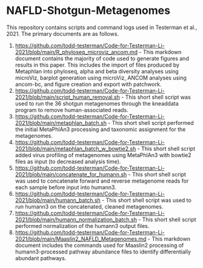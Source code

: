 # NAFLD-Shotgun-Metagenomes
This repository contains scripts and command logs used in Testerman et al., 2021. The primary documents are as follows.

1. https://github.com/todd-testerman/Code-for-Testerman-Li-2021/blob/main/R_phyloseq_microviz_ancom.md - This markdown document contains the majority of code used to generate figures and results in this paper. This includes the import of files produced by Metaphlan into phyloseq, alpha and beta diversity analyses using microViz, barplot generation using microViz, ANCOM analyses using ancom-bc, and figure creation and export with patchwork. 
2. https://github.com/todd-testerman/Code-for-Testerman-Li-2021/blob/main/script_human_removal.sh - This short shell script was used to run the 36 shotgun metagenomes through the kneaddata program to remove human-associated reads.
3. https://github.com/todd-testerman/Code-for-Testerman-Li-2021/blob/main/metaphlan_batch.sh - This short shell script performed the initial 
MetaPhlAn3 processing and taxonomic assignment for the metagenomes.
4. https://github.com/todd-testerman/Code-for-Testerman-Li-2021/blob/main/metaphlan_batch_w_bowtie2.sh - This short shell script added virus profiling of metagenomes using MetaPhlAn3 with bowtie2 files as input (to decreased analysis time).
5. https://github.com/todd-testerman/Code-for-Testerman-Li-2021/blob/main/concatenate_for_humann.sh - This short shell script was used to concatenate forward and reverse metagenome reads for each sample before input into humann3.
6. https://github.com/todd-testerman/Code-for-Testerman-Li-2021/blob/main/humann_batch.sh - This short shell script was used to run humann3 on the concatenated, cleaned metagenomes. 
7. https://github.com/todd-testerman/Code-for-Testerman-Li-2021/blob/main/humann_normalization_batch.sh - This short shell script performed normalization of the humann3 output files. 
8. https://github.com/todd-testerman/Code-for-Testerman-Li-2021/blob/main/Maaslin2_NAFLD_Metagenomes.md - This markdown document includes the commands used for Maaslin2 processing of humann3-processed pathway abundance files to identify differentially abundant pathways.
